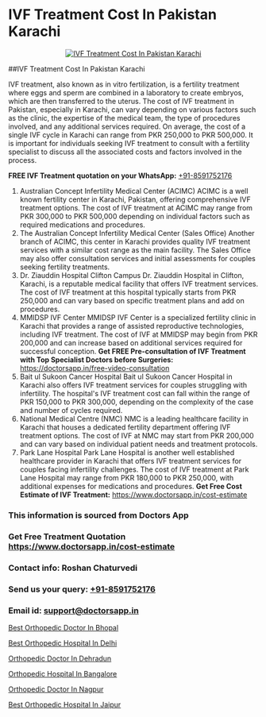 # IVF Treatment Cost In Pakistan Karachi

<p align="center">
  <a href="https://doctorsapp.in/treatment/ivf-treatment">
    <img src="https://doctorsapp.co.in/uploads/treatment_image/ICSI.jpg" alt="IVF Treatment Cost In Pakistan Karachi">
  </a>
</p>
##IVF Treatment Cost In Pakistan Karachi

IVF treatment, also known as in vitro fertilization, is a fertility treatment where eggs and sperm are combined in a laboratory to create embryos, which are then transferred to the uterus. The cost of IVF treatment in Pakistan, especially in Karachi, can vary depending on various factors such as the clinic, the expertise of the medical team, the type of procedures involved, and any additional services required. On average, the cost of a single IVF cycle in Karachi can range from PKR 250,000 to PKR 500,000. It is important for individuals seeking IVF treatment to consult with a fertility specialist to discuss all the associated costs and factors involved in the process.

**FREE IVF Treatment quotation on your WhatsApp:**  [+91-8591752176](https://api.whatsapp.com/send?phone=8591752176)

1) Australian Concept Infertility Medical Center (ACIMC)
ACIMC is a well known fertility center in Karachi, Pakistan, offering comprehensive IVF treatment options. The cost of IVF treatment at ACIMC may range from PKR 300,000 to PKR 500,000 depending on individual factors such as required medications and procedures.
2) The Australian Concept Infertility Medical Center (Sales Office)
Another branch of ACIMC, this center in Karachi provides quality IVF treatment services with a similar cost range as the main facility. The Sales Office may also offer consultation services and initial assessments for couples seeking fertility treatments.
3) Dr. Ziauddin Hospital   Clifton Campus
Dr. Ziauddin Hospital in Clifton, Karachi, is a reputable medical facility that offers IVF treatment services. The cost of IVF treatment at this hospital typically starts from PKR 250,000 and can vary based on specific treatment plans and add on procedures.
4) MMIDSP IVF Center
MMIDSP IVF Center is a specialized fertility clinic in Karachi that provides a range of assisted reproductive technologies, including IVF treatment. The cost of IVF at MMIDSP may begin from PKR 200,000 and can increase based on additional services required for successful conception.
**Get FREE Pre-consultation of IVF Treatment with Top Specialist Doctors before Surgeries:** https://doctorsapp.in/free-video-consultation
5) Bait ul Sukoon Cancer Hospital
Bait ul Sukoon Cancer Hospital in Karachi also offers IVF treatment services for couples struggling with infertility. The hospital's IVF treatment cost can fall within the range of PKR 150,000 to PKR 300,000, depending on the complexity of the case and number of cycles required.
6) National Medical Centre (NMC)
NMC is a leading healthcare facility in Karachi that houses a dedicated fertility department offering IVF treatment options. The cost of IVF at NMC may start from PKR 200,000 and can vary based on individual patient needs and treatment protocols.
7) Park Lane Hospital
Park Lane Hospital is another well established healthcare provider in Karachi that offers IVF treatment services for couples facing infertility challenges. The cost of IVF treatment at Park Lane Hospital may range from PKR 180,000 to PKR 250,000, with additional expenses for medications and procedures.
**Get Free Cost Estimate of IVF Treatment:** https://www.doctorsapp.in/cost-estimate

### This information is sourced from Doctors App 
### Get Free Treatment Quotation https://www.doctorsapp.in/cost-estimate
### Contact info: Roshan Chaturvedi 
### Send us your query: [+91-8591752176](https://api.whatsapp.com/send?phone=8591752176) 
### Email id: support@doctorsapp.in

[Best Orthopedic Doctor In Bhopal](https://www.linkedin.com/pulse/best-orthopedic-doctor-bhopal-doctorsapp-rajshahi-ntwoe?trackingId=oUFeE6WsqCBeEph1k%2B8%2Fbw%3D%3D&lipi=urn%3Ali%3Apage%3Ad_flagship3_company_admin%3BtGKQvLKET%2FOkWlJl4W0MBA%3D%3D)

[Best Orthopedic Hospital In Delhi](https://www.linkedin.com/pulse/best-orthopedic-hospital-delhi-doctorsapp-khulna-0lk6e?trackingId=QBgSSSgIaMyKd17hrJEFKA%3D%3D&lipi=urn%3Ali%3Apage%3Ad_flagship3_company_admin%3BEfzsr1%2BmQ6eR1XkJR7MU1A%3D%3D)

[Orthopedic Doctor In Dehradun](https://medium.com/@vimalrana22/orthopedic-doctor-in-dehradun-a6c0bcc6ead0)

[Orthopedic Hospital In Bangalore](https://medium.com/@vimalrana22/orthopedic-hospital-in-bangalore-ba14bbeeed06)

[Orthopedic Doctor In Nagpur](https://doctors-apps.github.io/doctorsapp/orthopedic-doctor-in-nagpur)

[Best Orthopedic Hospital In Jaipur](https://doctors-apps.github.io/doctorsapp/best-orthopedic-hospital-in-jaipur)

